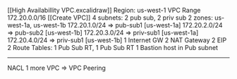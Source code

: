 [[High Availabillity VPC.excalidraw]]
Region: us-west-1
VPC Range 172.20.0.0/16 [[Create VPC]]
4 subnets: 2 pub sub, 2 priv sub
2 zones: us-west-1a, us-west-1b
172.20.1.0/24 => pub-sub1 [us-west-1a]
172.20.2.0/24 => pub-sub2 [us-west-1b]
172.20.3.0/24 => priv-sub1 [us-west-1a]
172.20.4.0/24 => priv-sub1 [us-west-1b]
1 Internet GW
2 NAT Gateway
2 EIP
2 Route Tables: 1 Pub Sub RT, 1 Pub Sub RT
1 Bastion host in Pub subnet
______
NACL
1 more VPC => VPC Peering